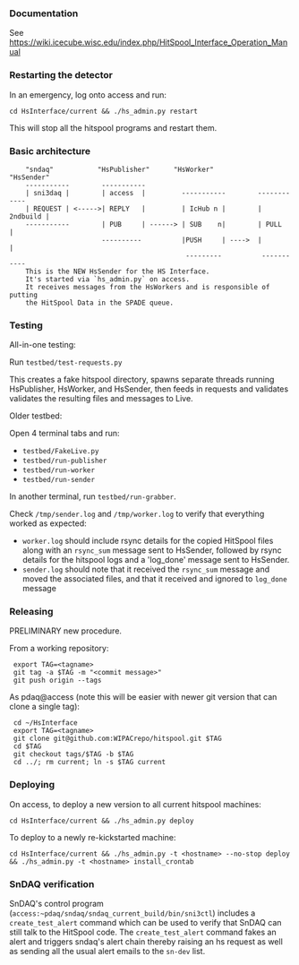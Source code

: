 ### Documentation

See https://wiki.icecube.wisc.edu/index.php/HitSpool_Interface_Operation_Manual

### Restarting the detector

In an emergency, log onto access and run:

`cd HsInterface/current && ./hs_admin.py restart`

This will stop all the hitspool programs and restart them.

### Basic architecture

```
    "sndaq"           "HsPublisher"      "HsWorker"           "HsSender"
    -----------        -----------
    | sni3daq |        | access  |         -----------        ------------
    | REQUEST | <----->| REPLY   |         | IcHub n |        | 2ndbuild |
    -----------        | PUB     | ------> | SUB    n|        | PULL     |
                       ----------          |PUSH     | ---->  |          |
                                            ---------          -----------
    This is the NEW HsSender for the HS Interface.
    It's started via `hs_admin.py` on access.
    It receives messages from the HsWorkers and is responsible of putting
    the HitSpool Data in the SPADE queue.
```

### Testing

All-in-one testing:

Run `testbed/test-requests.py`

This creates a fake hitspool directory, spawns separate threads running
HsPublisher, HsWorker, and HsSender, then feeds in requests and validates
validates the resulting files and messages to Live.

Older testbed:

Open 4 terminal tabs and run:

* `testbed/FakeLive.py`
* `testbed/run-publisher`
* `testbed/run-worker`
* `testbed/run-sender`

In another terminal, run `testbed/run-grabber`.

Check `/tmp/sender.log` and `/tmp/worker.log` to verify that everything worked
as expected:
* `worker.log` should include rsync details for the copied HitSpool files
  along with an `rsync_sum` message sent to HsSender, followed by rsync details
  for the hitspool logs and a 'log_done' message sent to HsSender.
* `sender.log` should note that it received the `rsync_sum` message and moved
  the associated files, and that it received and ignored to `log_done` message

### Releasing

PRELIMINARY new procedure. 

From a working repository:
```
 export TAG=<tagname>
 git tag -a $TAG -m "<commit message>"
 git push origin --tags
```

As pdaq@access (note this will be easier with newer git version that can clone a single tag):
```
 cd ~/HsInterface
 export TAG=<tagname>
 git clone git@github.com:WIPACrepo/hitspool.git $TAG
 cd $TAG
 git checkout tags/$TAG -b $TAG
 cd ../; rm current; ln -s $TAG current
```

### Deploying

On access, to deploy a new version to all current hitspool machines:

`cd HsInterface/current && ./hs_admin.py deploy`

To deploy to a newly re-kickstarted machine:

`cd HsInterface/current && ./hs_admin.py -t <hostname> --no-stop deploy && ./hs_admin.py -t <hostname> install_crontab`

### SnDAQ verification

SnDAQ's control program (`access:~pdaq/sndaq/sndaq_current_build/bin/sni3ctl`)
includes a `create_test_alert` command which can be used to verify that SnDAQ
can still talk to the HitSpool code.  The `create_test_alert` command fakes an
alert and triggers sndaq's alert chain thereby raising an hs request as well
as sending all the usual alert emails to the `sn-dev` list.
